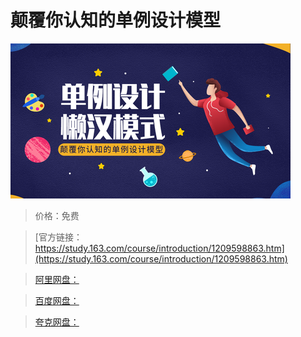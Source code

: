 # 颠覆你认知的单例设计模型

![img](../../../assets/study163/free/1f542fc50a574bda9487b838bc475bd0.png)

> 价格：免费

> [官方链接：https://study.163.com/course/introduction/1209598863.htm](https://study.163.com/course/introduction/1209598863.htm)

> [阿里网盘：]()

> [百度网盘：]()

> [夸克网盘：]()
